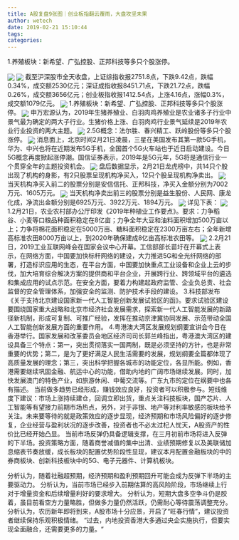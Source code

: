 ```yaml
---
title: A股复盘9张图｜创业板指翻云覆雨，大盘攻坚未果
author: wetech
date: 2019-02-21 15:10:44
tags: 
categories: 
---
```

1.养殖板块：新希望、广弘控股、正邦科技等多只个股涨停。
<!-- more -->
<img align="center" border="0" src="https://imgcdn.yicai.com/uppics/images/2019/02/27b84ab3d45d3c2dd5490658496e2a77.jpg" />
<img align="center" border="0" src="https://imgcdn.yicai.com/uppics/images/2019/02/d1a914a731376b70136c1d6a1a348f12.jpg" />
截至沪深股市全天收盘，上证综指收报2751.8点，下跌9.42点，跌幅0.34%，成交额2530亿元；深证成指收报8451.71点，下跌21.72点，跌幅0.26%，成交额3656亿元；创业板指收报1412.54点，上涨4.16点，涨幅0.3%，成交额1079亿元。
<img align="center" border="0" src="https://imgcdn.yicai.com/uppics/images/2019/02/ba4bcca84a318ef057a8e3b36f9a4313.jpg" />
1.养殖板块：新希望、广弘控股、正邦科技等多只个股涨停。
<img align="center" border="0" src="https://imgcdn.yicai.com/uppics/images/2019/02/ee7a0b907c6c124a8207dd9f8bb82c5a.jpg" />
申万宏源认为，2019年生猪养殖业、白羽肉鸡养殖业是农业诸多子行业中景气最为确定的两大子行业。生猪价格上涨、白羽肉鸡行业景气延续是2019年农业行业投资的两大主题。
<img align="center" border="0" src="https://imgcdn.yicai.com/uppics/images/2019/02/77dfacc9da5aeb09c5ba13f878b27fcb.jpg" />
2.5G概念：法尔胜、春兴精工、跃岭股份等多只个股涨停。
<img align="center" border="0" src="https://imgcdn.yicai.com/uppics/images/2019/02/1463d8de3821fb6f45fd46ea4a5c70f1.jpg" />
消息面上，北京时间2月21日凌晨，三星在美国发布其第一款5G手机，华为、中兴也将在近期发布5G手机，全国首个5G火车站也于近日启动建设。今日5G概念再度掀起涨停潮。国信证券表示，2019年是5G元年，5G将是通信行业一个贯穿全年的主题投资机会。
<img align="center" border="0" src="https://imgcdn.yicai.com/uppics/images/2019/02/523885269be5a0630ebf0fe5fdcc6454.jpg" />
盘后数据显示，2月21日龙虎榜中，共14只个股出现了机构的身影，有2只股票呈现机构净买入，12只个股呈现机构净卖出。
<img align="center" border="0" src="https://imgcdn.yicai.com/uppics/images/2019/02/ab15a6b8170e8988e1d427dbfdcd1a34.jpg" />
当天机构净买入前二的股票分别是安信信托、正邦科技，净买入金额分别为7002万元、1605万元。
<img align="center" border="0" src="https://imgcdn.yicai.com/uppics/images/2019/02/366ffee38fb59ece8f3ff8e23c0a8429.jpg" />
当天机构净卖出前三的股票分别是益生股份、人民网、康龙化成，净流出金额分别是6925万元、3922万元、1894万元。
<img align="center" border="0" src="https://imgcdn.yicai.com/uppics/images/2019/02/9a195b20dd657e8e27907e675ef75437.jpg" />
详见下表：
<img align="center" border="0" src="https://imgcdn.yicai.com/uppics/images/2019/02/4e2203abaff1f1a453da3340509624a4.jpg" />
1.2月21日，农业农村部办公厅印发《2019年种植业工作要点》。要求：力争稻谷、小麦等口粮品种面积稳定在8亿亩；力争全年大豆和油料面积增加500万亩以上；力争将棉花面积稳定在5000万亩、糖料面积稳定在2300万亩左右；全年新增高标准农田8000万亩以上，到2020年确保建成8亿亩高标准农田等。
<img align="center" border="0" src="https://imgcdn.yicai.com/uppics/images/2019/02/bc37ac9d26c365d8f9dc8500bafa94ec.jpg" />
2.2月21日，2019工业互联网峰会在国家会议中心开幕。工信部部长苗圩在开幕式上表示，在网络方面，中国要加快标杆网络的建设，大力推进5G和全光纤网络的部署，打造标识应用的生态，在平台方面，中国要加快重点工业设备和企业上云的步伐，加大培育综合解决方案的提供商和平台企业，开展跨行业、跨领域平台的遴选和集成应用的试点示范。在安全方面，要着力构建起政府监管、企业负总责、社会监督的安全管理体系，加强安全的监测、防护技术手段的建设。
3.科技部发布《关于支持北京建设国家新一代人工智能创新发展试验区的函》。要求试验区建设要围绕国家重大战略和北京市经济社会发展需求，探索新一代人工智能发展的新路径新机制，形成可复制、可推广经验，发挥在推动京津冀协同发展、示范带动全国人工智能创新发展方面的重要作用。
4.粤港澳大湾区发展规划纲要宣讲会今日在香港举行。国家发展和改革委员会地区经济司司长郭兰峰指出，粤港澳大湾区的建设具备三个特点：第一，突出贯彻落实一国两制，既是必须坚持的方针，也是非常重要的优势；第二，是为了更好满足人民生活需要的发展，规划纲要全篇都体现了高质量发展的理念；第三，突出科学把握各城市的功能定位，各显所能。例如，香港需要继续巩固金融、航运中心的功能，借助内地的广阔市场继续发展。同时，加快发展澳门的特色产业，如旅游休闲、中葡交流等。广东九市的定位在纲要中也各有描述。
当前做多趋势已经形成，赚钱效应良好，投资者可以积极参与。短线维度下建议：市场上涨持续建仓，回调立即出货，重点关注科技板块，国产芯片、人工智能等有望接力前期市场热点，另外，对于非银、地产等对利率敏感的板块给予关注。未来要等待的就是政策效应的逐步显现，经济预期和市场风险偏好的逐步修复，企业经营与盈利状况的逐步改善，投资者也不必太过杞人忧天，A股资产的性价比已经开始凸显。
当前市场反弹仍具备逻辑支撑，在三月初前市场将进入反弹的下半场。投资策略方面，随着商誉减值的集中出清、业绩预期修复以及美联储加息缩表节奏放缓，成长板块的配置优势阶段性显现，建议本月配置金融板块的中的券商板块、创新科技板块中的5G、电子元器件、计算机板块。
 
 
分析认为，随着社融超预期，经济预期和盈利预期回升可能会成为反弹下半场的主要驱动力。
分析认为，当前市场已经步入前期估算的高风险阶段，市场继续上行对于增量资金和后续增量利好的要求增大。
分析认为，短期大盘多空争斗仍是胶着，虽目前看空方力量略胜，但做多力量仍然活跃，仍需耐心等待震荡调整充分。
分析认为，农历新年即将到来，A股市场十分应景，开启了“旺春行情”，建议投资者继续保持乐观积极情绪。
“过去，内地投资香港大多通过央企实施执行，但要实现全面融合，还需要更多的力量。“
